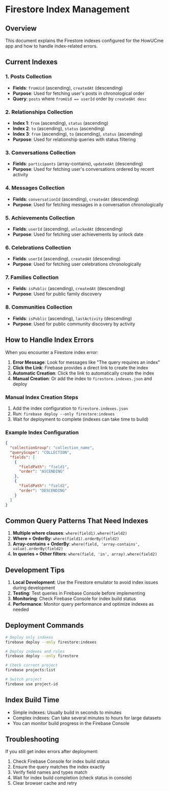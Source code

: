 # Firestore Index Management

## Overview
This document explains the Firestore indexes configured for the HowUCme app and how to handle index-related errors.

## Current Indexes

### 1. Posts Collection
- **Fields**: `fromUid` (ascending), `createdAt` (descending)
- **Purpose**: Used for fetching user's posts in chronological order
- **Query**: `posts` where `fromUid == userId` order by `createdAt desc`

### 2. Relationships Collection
- **Index 1**: `from` (ascending), `status` (ascending)
- **Index 2**: `to` (ascending), `status` (ascending)  
- **Index 3**: `from` (ascending), `to` (ascending), `status` (ascending)
- **Purpose**: Used for relationship queries with status filtering

### 3. Conversations Collection
- **Fields**: `participants` (array-contains), `updatedAt` (descending)
- **Purpose**: Used for fetching user's conversations ordered by recent activity

### 4. Messages Collection
- **Fields**: `conversationId` (ascending), `createdAt` (descending)
- **Purpose**: Used for fetching messages in a conversation chronologically

### 5. Achievements Collection
- **Fields**: `userId` (ascending), `unlockedAt` (descending)
- **Purpose**: Used for fetching user achievements by unlock date

### 6. Celebrations Collection
- **Fields**: `userId` (ascending), `createdAt` (descending)
- **Purpose**: Used for fetching user celebrations chronologically

### 7. Families Collection
- **Fields**: `isPublic` (ascending), `createdAt` (descending)
- **Purpose**: Used for public family discovery

### 8. Communities Collection
- **Fields**: `isPublic` (ascending), `lastActivity` (descending)
- **Purpose**: Used for public community discovery by activity

## How to Handle Index Errors

When you encounter a Firestore index error:

1. **Error Message**: Look for messages like "The query requires an index"
2. **Click the Link**: Firebase provides a direct link to create the index
3. **Automatic Creation**: Click the link to automatically create the index
4. **Manual Creation**: Or add the index to `firestore.indexes.json` and deploy

### Manual Index Creation Steps

1. Add the index configuration to `firestore.indexes.json`
2. Run: `firebase deploy --only firestore:indexes`
3. Wait for deployment to complete (indexes can take time to build)

### Example Index Configuration

```json
{
  "collectionGroup": "collection_name",
  "queryScope": "COLLECTION",
  "fields": [
    {
      "fieldPath": "field1",
      "order": "ASCENDING"
    },
    {
      "fieldPath": "field2", 
      "order": "DESCENDING"
    }
  ]
}
```

## Common Query Patterns That Need Indexes

1. **Multiple where clauses**: `where(field1).where(field2)`
2. **Where + OrderBy**: `where(field1).orderBy(field2)`
3. **Array-contains + OrderBy**: `where(field, 'array-contains', value).orderBy(field2)`
4. **In queries + Other filters**: `where(field, 'in', array).where(field2)`

## Development Tips

1. **Local Development**: Use the Firestore emulator to avoid index issues during development
2. **Testing**: Test queries in Firebase Console before implementing
3. **Monitoring**: Check Firebase Console for index build status
4. **Performance**: Monitor query performance and optimize indexes as needed

## Deployment Commands

```bash
# Deploy only indexes
firebase deploy --only firestore:indexes

# Deploy indexes and rules
firebase deploy --only firestore

# Check current project
firebase projects:list

# Switch project
firebase use project-id
```

## Index Build Time

- Simple indexes: Usually build in seconds to minutes
- Complex indexes: Can take several minutes to hours for large datasets
- You can monitor build progress in the Firebase Console

## Troubleshooting

If you still get index errors after deployment:

1. Check Firebase Console for index build status
2. Ensure the query matches the index exactly
3. Verify field names and types match
4. Wait for index build completion (check status in console)
5. Clear browser cache and retry
